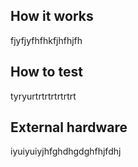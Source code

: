 <!---

This file is used to generate your project datasheet. Please fill in the information below and delete any unused
sections.

You can also include images in this folder and reference them in the markdown. Each image must be less than
512 kb in size, and the combined size of all images must be less than 1 MB.
-->

## How it works

fjyfjyfhfhkfjhfhjfh

## How to test

tyryurtrtrtrtrtrtrt

## External hardware

iyuiyuiyjhfghdhgdghfhjfdhj
